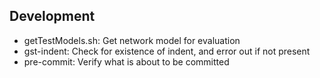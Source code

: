 
## Development 
* getTestModels.sh: Get network model for evaluation
* gst-indent: Check for existence of indent, and error out if not present
* pre-commit: Verify what is about to be committed

